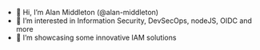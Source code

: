 - 👋 Hi, I’m Alan Middleton (@alan-middleton)
- 👀 I’m interested in Information Security, DevSecOps, nodeJS, OIDC and more
- 🌱 I’m showcasing some innovative IAM solutions
